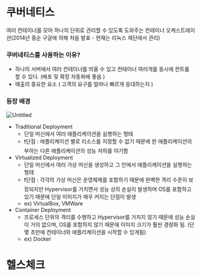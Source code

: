 # 쿠버네티스
여러 컨테이너를 모아 하나의 단위로 관리할 수 있도록 도와주는 컨테이너 오케스트레이션(2014년 중순 구글에 의해 처음 발표 - 현재는 리눅스 재단에서 관리)

### 쿠버네티스를 사용하는 이유?
- 하나의 서버에서 여러 컨테이너를 띄울 수 있고 컨테이너 여러개를 동시에 컨트롤 할 수 있다. (배포 및 확장 자동화에 좋음.)
- 매출의 중요한 요소 ( 고객의 요구를 얼마나 빠르게 응대하는지 )

### 등장 배경
![Untitled](https://github.com/chucoding/today-i-learned/assets/56211193/d6a7baff-970d-46b3-aec7-db03da40fb35)
- Traditional Deployment
  - 단일 머신에서 여러 애플리케이션을 실행하는 형태
  - ❗단점 : 애플리케이션 별로 리소스를 지정할 수 없기 때문에 한 애플리케이션의 부하는 다른 애플리케이션의 성능 저하를 야기함
- Virtualized Deployment
  - 단일 머신에서 여러 가상 머신을 생성하고 그 안에서 애플리케이션을 실행하는 형태
  - ❗단점 : 각각의 가상 머신은 운영체제를 포함하기 때문에 완벽한 격리 수준이 보장되지만 Hypervisor를 거치면서 성능 상의 손실이 발생하며 OS를 포함하고 있기 때문에 단일 이미지가 매우 커지는 단점이 발생
  - ex) VirtualBox, VMWare
 - Container Deployment
   -  프로세스 단위의 격리를 수행하고 Hypervisor를 거치지 않기 때문에 성능 손실이 거의 없으며, OS를 포함하지 않기 때문에 이미지 크기가 훨씬 경량화 됨. (단 몇 초만에 컨테이너와 애플리케이션을 시작할 수 있게됨)
    - ex) Docker

# 헬스체크
